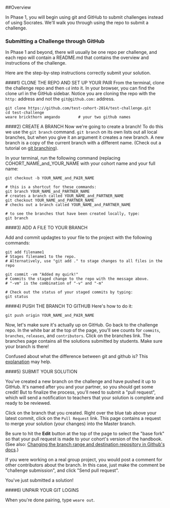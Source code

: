 ##Overview

In Phase 1, you will begin using git and GitHub to submit challenges instead of using Socrates.  We'll walk you through using the repo to submit a challenge.


### Submitting a Challenge through GitHub

In Phase 1 and beyond, there will usually be one repo per challenge, and each repo will contain a README.md that contains the overview and instructions of the challenge.

Here are the step-by-step instructions correctly submit your solution.

####1) CLONE THE REPO AND SET UP YOUR PAIR
From the terminal, clone the challenge repo and then `cd` into it.  In your browser, you can find the clone url in the GitHub sidebar.  Notice you are cloning the repo with the `http:` address and not the `git@github.com:` address.

```
git clone https://github.com/test-cohort-2014/test-challenge.git
cd test-challenge
weare brickthorn amgando        # your two github names
```

####2) CREATE A BRANCH
Now we're going to create a branch! To do this we use the `git branch` command. `git branch` on its own lists out all local branches, but when you give it an argument it creates a new branch. A new branch is a copy of the current branch with a different name. (Check out a tutorial on [git branching](http://pcottle.github.io/learnGitBranching/)).

In your terminal, run the following command (replacing COHORT_NAME_and_YOUR_NAME with your cohort name and your full name:

``` shell
git checkout -b YOUR_NAME_and_PAIR_NAME

# this is a shortcut for these commands:
git branch YOUR_NAME_and_PARTNER_NAME
# creates a branch called YOUR_NAME_and_PARTNER_NAME
git checkout YOUR_NAME_and_PARTNER_NAME
# checks out a branch called YOUR_NAME_and_PARTNER_NAME

# to see the branches that have been created locally, type:
git branch

```


####3) ADD A FILE TO YOUR BRANCH

Add and commit updagtes to your file to the project with the following commands:

``` shell
git add filename1
# Stages filename1 to the repo.
# Alternatively, use "git add ." to stage changes to all files in the repo

git commit -vm "Added my quirk!"
# Commits the staged change to the repo with the message above.
# "-vm" is the combination of "-v" and "-m"

# Check out the status of your staged commits by typing:
git status
```
####4) PUSH THE BRANCH TO GITHUB
Here's how to do it:

``` shell
git push origin YOUR_NAME_and_PAIR_NAME
```

Now, let's make sure it's actually up on GitHub. Go back to the challenge repo. In the white bar at the top of the page, you'll see counts for `commits`, `branches`, `releases`, and `contributors`.  Click on the branches link.  The branches page contains all the solutions submitted by students.  Make sure your branch is there!

Confused about what the difference between git and github is?  This [explanation](http://www.jahya.net/blog/?2013-05-git-vs-github) may help.

####5) SUBMIT YOUR SOLUTION

You've created a new branch on the challenge and have pushed it up to GitHub.  It's named after you and your partner, so you should get some credit!  But to finalize the process, you'll need to submit a "pull request", which will send a notification to teachers that your solution is complete and ready to be reviewed.

Click on the branch that you created.  Right over the blue tab above your latest commit, click on the `Pull Request` link.  This page contains a request to merge your solution (your changes) into the Master branch.

Be sure to hit the **Edit** button at the top of the page to select the "base fork" so that your pull request is made to your cohort's version of the handbook. (See also: [Changing the branch range and destination repository in Github's docs](https://help.github.com/articles/using-pull-requests#changing-the-branch-range-and-destination-repository).)

If you were working on a real group project, you would post a comment for other contributors about the branch.  In this case, just make the comment be "challenge submission", and click "Send pull request".

You've just submitted a solution!


####6) UNPAIR YOUR GIT LOGINS

When you're done pairing, type `weare out`.
